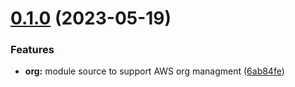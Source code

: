 # [0.1.0](https://github.com/kloud-cnf/terraform-aws-organization/compare/v0.0.0...v0.1.0) (2023-05-19)


### Features

* **org:** module source to support AWS org managment ([6ab84fe](https://github.com/kloud-cnf/terraform-aws-organization/commit/6ab84fede75470c9835e27c6b21d088f97675854))
